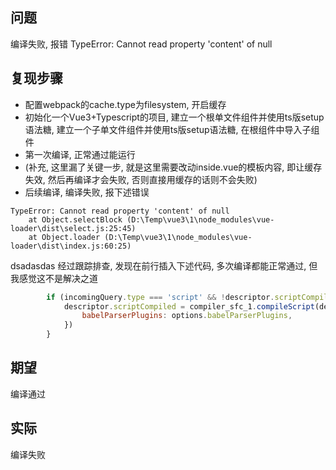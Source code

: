 ## 问题
编译失败, 报错 TypeError: Cannot read property 'content' of null

## 复现步骤
- 配置webpack的cache.type为filesystem, 开启缓存
- 初始化一个Vue3+Typescript的项目, 建立一个根单文件组件并使用ts版setup语法糖, 建立一个子单文件组件并使用ts版setup语法糖, 在根组件中导入子组件
- 第一次编译, 正常通过能运行
- (补充, 这里漏了关键一步, 就是这里需要改动inside.vue的模板内容, 即让缓存失效, 然后再编译才会失败, 否则直接用缓存的话则不会失败)
- 后续编译, 编译失败, 报下述错误
```
TypeError: Cannot read property 'content' of null
    at Object.selectBlock (D:\Temp\vue3\1\node_modules\vue-loader\dist\select.js:25:45)
    at Object.loader (D:\Temp\vue3\1\node_modules\vue-loader\dist\index.js:60:25)
```
dsadasdas
经过跟踪排查, 发现在前行插入下述代码, 多次编译都能正常通过, 但我感觉这不是解决之道
``` js
        if (incomingQuery.type === 'script' && !descriptor.scriptCompiled && descriptor.scriptSetup) {
            descriptor.scriptCompiled = compiler_sfc_1.compileScript(descriptor, {
                babelParserPlugins: options.babelParserPlugins,
            })
        }
```

## 期望
编译通过

## 实际
编译失败


